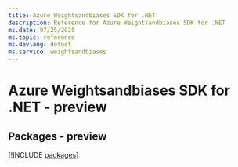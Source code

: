 ```yaml
---
title: Azure Weightsandbiases SDK for .NET
description: Reference for Azure Weightsandbiases SDK for .NET
ms.date: 07/25/2025
ms.topic: reference
ms.devlang: dotnet
ms.service: weightsandbiases
---
```

# Azure Weightsandbiases SDK for .NET - preview
## Packages - preview
[!INCLUDE [packages](weightsandbiases-index.md)]